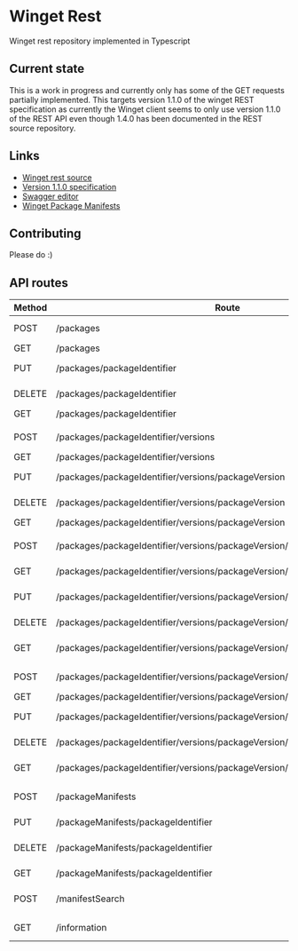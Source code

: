 # Winget Rest

Winget rest repository implemented in Typescript

## Current state

This is a work in progress and currently only has some of the GET requests partially implemented. This targets version 1.1.0 of the winget REST specification as currently the Winget client seems to only use version 1.1.0 of the REST API even though 1.4.0 has been documented in the REST source repository.

## Links

- [Winget rest source](https://github.com/microsoft/winget-cli-restsource)
- [Version 1.1.0 specification](https://github.com/microsoft/winget-cli-restsource/blob/main/documentation/WinGet-1.1.0.yaml)
- [Swagger editor](https://editor.swagger.io/)
- [Winget Package Manifests](https://github.com/microsoft/winget-pkgs)

## Contributing

Please do :)

## API routes

| Method | Route                                                                              | Status                 |
| ------ | ---------------------------------------------------------------------------------- | ---------------------- |
| POST   | /packages                                                                          | No Authentication      |
| GET    | /packages                                                                          | Implemented            |
| PUT    | /packages/packageIdentifier                                                        | No Implemetation       |
| DELETE | /packages/packageIdentifier                                                        | No Authentication      |
| GET    | /packages/packageIdentifier                                                        | Implemented            |
|        |                                                                                    |
| POST   | /packages/packageIdentifier/versions                                               | No Authentication      |
| GET    | /packages/packageIdentifier/versions                                               | Implemented            |
| PUT    | /packages/packageIdentifier/versions/packageVersion                                | No Implementation      |
| DELETE | /packages/packageIdentifier/versions/packageVersion                                | No Implementation      |
| GET    | /packages/packageIdentifier/versions/packageVersion                                | Implemented            |
|        |                                                                                    |
| POST   | /packages/packageIdentifier/versions/packageVersion/locales                        | No Implementation      |
| GET    | /packages/packageIdentifier/versions/packageVersion/locales                        | No Implementation      |
| PUT    | /packages/packageIdentifier/versions/packageVersion/locales/packageLocale          | No Implementation      |
| DELETE | /packages/packageIdentifier/versions/packageVersion/locales/packageLocale          | No Implementation      |
| GET    | /packages/packageIdentifier/versions/packageVersion/locales/packageLocale          | No Implementation      |
|        |                                                                                    |
| POST   | /packages/packageIdentifier/versions/packageVersion/installers                     | No Authentication      |
| GET    | /packages/packageIdentifier/versions/packageVersion/installers                     | Implemented            |
| PUT    | /packages/packageIdentifier/versions/packageVersion/installers/installerIdentifier | No Implementation      |
| DELETE | /packages/packageIdentifier/versions/packageVersion/installers/installerIdentifier | No Implementation      |
| GET    | /packages/packageIdentifier/versions/packageVersion/installers/installerIdentifier | No Implementation      |
|        |                                                                                    |
| POST   | /packageManifests                                                                  | No Implementation      |
| PUT    | /packageManifests/packageIdentifier                                                | No Implementation      |
| DELETE | /packageManifests/packageIdentifier                                                | No Implementation      |
| GET    | /packageManifests/packageIdentifier                                                | No Implementation      |
| POST   | /manifestSearch                                                                    | Partial Implementation |
|        |                                                                                    |
| GET    | /information                                                                       | Partial Implementation |
